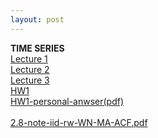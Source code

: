 ```yaml
---
layout: post
---
```

<body background="/images/background1.jpg"></body>
<b>TIME SERIES</b><br>
<a href="/Classes/time series/FTS-Lecture 1.pdf">Lecture 1</a><br>
<a href="/Classes/time series/FTS-Lecture 2.pdf">Lecture 2</a><br>
<a href="/Classes/time series/FTS-Lecture 3.pdf">Lecture 3</a><br>
<a href="/Classes/time series/Financial Time Series - Homework 1.pdf">HW1</a><br>
<a href="/Classes/time series/HW1-personal anwser/pdf.html">HW1-personal-anwser(pdf)</a><br><br>
<a href="/Classes/time series/2.8-note-iid-rw-whitenoise-MA-ACF.pdf">2.8-note-iid-rw-WN-MA-ACF.pdf</a><br>
